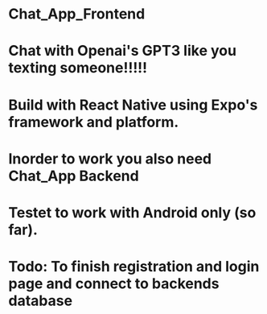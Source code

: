 # Chat_App_Frontend

# Chat with Openai's GPT3 like you texting someone!!!!!
# Build with React Native using Expo's framework and platform.
# Inorder to work you also need Chat_App Backend
# Testet to work with Android only (so far).

# Todo: To finish registration and login page and connect to backends database
